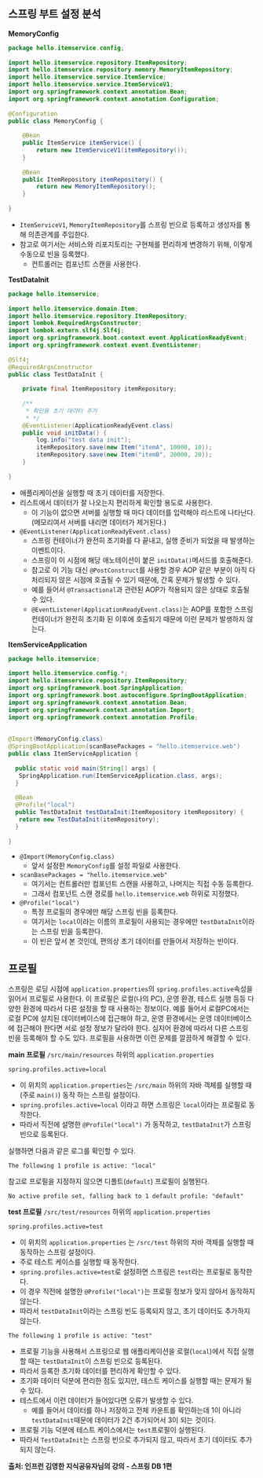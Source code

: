 ## 스프링 부트 설정 분석
**MemoryConfig**
```java
package hello.itemservice.config;  
  
import hello.itemservice.repository.ItemRepository;  
import hello.itemservice.repository.memory.MemoryItemRepository;  
import hello.itemservice.service.ItemService;  
import hello.itemservice.service.ItemServiceV1;  
import org.springframework.context.annotation.Bean;  
import org.springframework.context.annotation.Configuration;  
  
@Configuration  
public class MemoryConfig {  
  
    @Bean  
    public ItemService itemService() {  
        return new ItemServiceV1(itemRepository());  
    }  
  
    @Bean  
    public ItemRepository itemRepository() {  
        return new MemoryItemRepository();  
    }  
  
}
```
- `ItemServiceV1`, `MemoryItemRepository`를 스프링 빈으로 등록하고 생성자를 통해 의존관계를 주입한다.
- 참고로 여기서는 서비스와 리포지토리는 구현체를 편리하게 변경하기 위해, 이렇게 수동으로 빈을 등록했다.
	- 컨트롤러는 컴포넌트 스캔을 사용한다.

**TestDataInit**
```java
package hello.itemservice;  
  
import hello.itemservice.domain.Item;  
import hello.itemservice.repository.ItemRepository;  
import lombok.RequiredArgsConstructor;  
import lombok.extern.slf4j.Slf4j;  
import org.springframework.boot.context.event.ApplicationReadyEvent;  
import org.springframework.context.event.EventListener;  
  
@Slf4j  
@RequiredArgsConstructor  
public class TestDataInit {  
  
    private final ItemRepository itemRepository;  
  
    /**  
     * 확인용 초기 데이터 추가
     * */    
    @EventListener(ApplicationReadyEvent.class)  
    public void initData() {  
        log.info("test data init");  
        itemRepository.save(new Item("itemA", 10000, 10));  
        itemRepository.save(new Item("itemB", 20000, 20));  
    }  
  
}
```
- 애플리케이션을 실행할 때 초기 데이터를 저장한다.  
- 리스트에서 데이터가 잘 나오는지 편리하게 확인할 용도로 사용한다.
	- 이 기능이 없으면 서버를 실행할 때 마다 데이터를 입력해야 리스트에 나타난다. (메모리여서 서버를 내리면 데이터가 제거된다.)  
- `@EventListener(ApplicationReadyEvent.class)`
	- 스프링 컨테이너가 완전히 초기화를 다 끝내고, 실행 준비가 되었을 때 발생하는 이벤트이다.
	- 스프링이 이 시점에 해당 애노테이션이 붙은 `initData()`메서드를 호출해준다.
	- 참고로 이 기능 대신 `@PostConstruct`를 사용할 경우 AOP 같은 부분이 아직 다 처리되지 않은 시점에 호출될 수 있기 때문에, 간혹 문제가 발생할 수 있다.
	- 예를 들어서 `@Transactional`과 관련된 AOP가 적용되지 않은 상태로 호출될 수 있다.
	- `@EventListener(ApplicationReadyEvent.class)`는 AOP를 포함한 스프링 컨테이너가 완전히 초기화 된 이후에 호출되기 때문에 이런 문제가 발생하지 않는다.

**ItemServiceApplication**
```java
package hello.itemservice;  
  
import hello.itemservice.config.*;  
import hello.itemservice.repository.ItemRepository;  
import org.springframework.boot.SpringApplication;  
import org.springframework.boot.autoconfigure.SpringBootApplication;  
import org.springframework.context.annotation.Bean;  
import org.springframework.context.annotation.Import;  
import org.springframework.context.annotation.Profile;  
  
  
@Import(MemoryConfig.class)  
@SpringBootApplication(scanBasePackages = "hello.itemservice.web")  
public class ItemServiceApplication {  
  
  public static void main(String[] args) {  
   SpringApplication.run(ItemServiceApplication.class, args);  
  }  
  
  @Bean  
  @Profile("local")  
  public TestDataInit testDataInit(ItemRepository itemRepository) {  
   return new TestDataInit(itemRepository);  
  }  
  
}
```
- `@Import(MemoryConfig.class)`
	- 앞서 설정한 `MemoryConfig`를 설정 파일로 사용한다.
- `scanBasePackages = "hello.itemservice.web"`
	- 여기서는 컨트롤러만 컴포넌트 스캔을 사용하고, 나머지는 직접 수동 등록한다.
	- 그래서 컴포넌트 스캔 경로를 `hello.itemservice.web` 하위로 지정했다.
- `@Profile("local")`
	- 특정 프로필의 경우에만 해당 스프링 빈을 등록한다.
	- 여기서는 `local`이라는 이름의 프로필이 사용되는 경우에만 `testDataInit`이라는 스프링 빈을 등록한다.
	- 이 빈은 앞서 본 것인데, 편의상 초기 데이터를 만들어서 저장하는 빈이다.

## 프로필
스프링은 로딩 시점에 `application.properties`의 `spring.profiles.active`속성을 읽어서 프로필로 사용한다.
이 프로필은 로컬(나의 PC), 운영 환경, 테스트 실행 등등 다양한 환경에 따라서 다른 설정을 할 때 사용하는 정보이다.
예를 들어서 로컬PC에서는 로컬 PC에 설치된 데이터베이스에 접근해야 하고, 운영 환경에서는 운영 데이터베이스에 접근해야 한다면 서로 설정 정보가 달라야 한다.
심지어 환경에 따라서 다른 스프링 빈을 등록해야 할 수도 있다.
프로필을 사용하면 이런 문제를 깔끔하게 해결할 수 있다.

**main 프로필**
`/src/main/resources` 하위의 `application.properties`

```properties
spring.profiles.active=local
```

- 이 위치의 `application.properties`는 `/src/main` 하위의 자바 객체를 실행할 때 (주로 `main()`) 동작 하는 스프링 설정이다.
- `spring.profiles.active=local` 이라고 하면 스프링은 `local`이라는 프로필로 동작한다.
- 따라서 직전에 설명한 `@Profile("local")` 가 동작하고, `testDataInit`가 스프링 빈으로 등록된다.

실행하면 다음과 같은 로그를 확인할 수 있다. 
```
The following 1 profile is active: "local"
```

참고로 프로필을 지정하지 않으면 디폴트(`default`) 프로필이 실행된다.
```
No active profile set, falling back to 1 default profile: "default"
```

**test 프로필**
`/src/test/resources` 하위의 `application.properties`
```properties
spring.profiles.active=test
```

- 이 위치의 `application.properties` 는 `/src/test` 하위의 자바 객체를 실행할 때 동작하는 스프링 설정이다.  
- 주로 테스트 케이스를 실행할 때 동작한다.
- `spring.profiles.active=test`로 설정하면 스프링은 `test`라는 프로필로 동작한다.
- 이 경우 직전에 설명한 `@Profile("local")`는 프로필 정보가 맞지 않아서 동작하지 않는다.
- 따라서 `testDataInit`이라는 스프링 빈도 등록되지 않고, 초기 데이터도 추가하지 않는다.

```
The following 1 profile is active: "test"
```
- 프로필 기능을 사용해서 스프링으로 웹 애플리케이션을 로컬(`local`)에서 직접 실행할 때는 `testDataInit`이 스프링 빈으로 등록된다.
- 따라서 등록한 초기화 데이터를 편리하게 확인할 수 있다.  
- 초기화 데이터 덕분에 편리한 점도 있지만, 테스트 케이스를 실행할 때는 문제가 될 수 있다.
- 테스트에서 이런 데이터가 들어있다면 오류가 발생할 수 있다.
	- 예를 들어서 데이터를 하나 저장하고 전체 카운트를 확인하는데 1이 아니라 `testDataInit`때문에 데이터가 2건 추가되어서 3이 되는 것이다.
- 프로필 기능 덕분에 테스트 케이스에서는 `test`프로필이 실행된다.
- 따라서 `TestDataInit`는 스프링 빈으로 추가되지 않고, 따라서 초기 데이터도 추가되지 않는다.


__출처: 인프런 김영한 지식공유자님의 강의 - 스프링 DB 1편__
